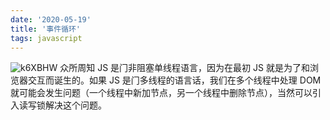 ```yaml
---
date: '2020-05-19'
title: '事件循环'
tags: javascript
---
```


![k6XBHW](https://cdn.jsdelivr.net/gh/funnypan/pics@master/uPic/k6XBHW.jpg) 众所周知 JS 是⻔⾮阻塞单线程语⾔，因为在最初 JS 就是为了和浏览器交互⽽诞⽣的。如果 JS 是⻔多线程的语⾔话，我们在多个线程中处理 DOM 就可能会发⽣问题（⼀个线程中新加节点，另⼀个线程中删除节点），当然可以引⼊读写锁解决这个问题。

